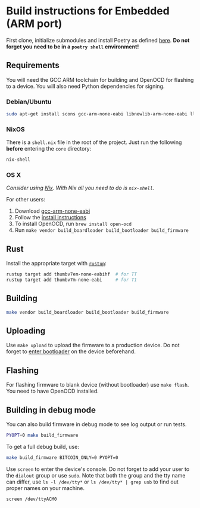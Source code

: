 # Build instructions for Embedded (ARM port)

First clone, initialize submodules and install Poetry as defined [here](index.md).
**Do not forget you need to be in a `poetry shell` environment!**

## Requirements

You will need the GCC ARM toolchain for building and OpenOCD for flashing to a device.
You will also need Python dependencies for signing.

### Debian/Ubuntu

```sh
sudo apt-get install scons gcc-arm-none-eabi libnewlib-arm-none-eabi llvm-dev libclang-dev clang
```

### NixOS

There is a `shell.nix` file in the root of the project. Just run the following
**before** entering the `core` directory:

```sh
nix-shell
```

### OS X

_Consider using [Nix](https://nixos.org/download.html). With Nix all you need to do is `nix-shell`._

For other users:

1. Download [gcc-arm-none-eabi](https://developer.arm.com/open-source/gnu-toolchain/gnu-rm/downloads)
2. Follow the [install instructions](https://launchpadlibrarian.net/287100883/readme.txt)
3. To install OpenOCD, run `brew install open-ocd`
4. Run `make vendor build_boardloader build_bootloader build_firmware`

## Rust

Install the appropriate target with [`rustup`](https://rustup.rs/):

```sh
rustup target add thumbv7em-none-eabihf  # for TT
rustup target add thumbv7m-none-eabi     # for T1
```

## Building

```sh
make vendor build_boardloader build_bootloader build_firmware
```

## Uploading

Use `make upload` to upload the firmware to a production device. Do not forget to [enter bootloader](https://wiki.trezor.io/User_manual:Updating_the_Trezor_device_firmware) on the device beforehand.

## Flashing

For flashing firmware to blank device (without bootloader) use `make flash`.
You need to have OpenOCD installed.

## Building in debug mode

You can also build firmware in debug mode to see log output or run tests.

```sh
PYOPT=0 make build_firmware
```

To get a full debug build, use:

```sh
make build_firmware BITCOIN_ONLY=0 PYOPT=0
```

Use `screen` to enter the device's console. Do not forget to add your user to the `dialout` group or use `sudo`. Note that both the group and the tty name can differ, use `ls -l /dev/tty*` or `ls /dev/tty* | grep usb` to find out proper names on your machine.

```sh
screen /dev/ttyACM0
```
